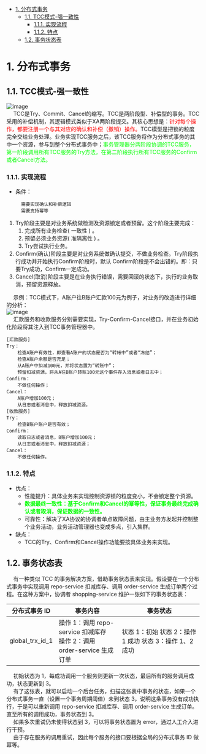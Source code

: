 

<!-- TOC -->

- [1. 分布式事务](#1-分布式事务)
    - [1.1. TCC模式-强一致性](#11-tcc模式-强一致性)
        - [1.1.1. 实现流程](#111-实现流程)
        - [1.1.2. 特点](#112-特点)
    - [1.2. 事务状态表](#12-事务状态表)

<!-- /TOC -->

# 1. 分布式事务
## 1.1. TCC模式-强一致性 
![image](https://gitee.com/wt1814/pic-host/raw/master/images/microService/problems/problem-9.png)  
&emsp; TCC是Try、Commit、Cancel的缩写。TCC是两阶段型、补偿型的事务。TCC采用的补偿机制，其逻辑模式类似于XA两阶段提交。其核心思想是：<font color = "red">针对每个操作，都要注册一个与其对应的确认和补偿（撤销）操作。</font>TCC模型是把锁的粒度完全交给业务处理。业务实现TCC服务之后，该TCC服务将作为分布式事务的其中一个资源，参与到整个分布式事务中；<font color = "lime">事务管理器分两阶段协调的TCC服务，第一阶段调用所有TCC服务的Try方法，在第二阶段执行所有TCC服务的Confirm或者Cancel方法。</font>  

### 1.1.1. 实现流程  
* 条件：  

        需要实现确认和补偿逻辑
        需要支持幂等

1. Try阶段主要是对业务系统做检测及资源锁定或者预留。这个阶段主要完成：  
    1. 完成所有业务检查( 一致性 ) 。  
    2. 预留必须业务资源( 准隔离性 ) 。  
    3. Try尝试执行业务。
2. Confirm(确认)阶段主要是对业务系统做确认提交，不做业务检查。Try阶段执行成功并开始执行Confirm阶段时，默认 Confirm阶段是不会出错的。即：只要Try成功，Confirm一定成功。  
3. Cancel(取消)阶段主要是在业务执行错误，需要回滚的状态下，执行的业务取消，预留资源释放。  

&emsp; 示例：TCC模式下，A账户往B账户汇款100元为例子，对业务的改造进行详细的分析：  
![image](https://gitee.com/wt1814/pic-host/raw/master/images/microService/problems/problem-40.png)  
&emsp; 汇款服务和收款服务分别需要实现，Try-Confirm-Cancel接口，并在业务初始化阶段将其注入到TCC事务管理器中。  

```text
[汇款服务]
Try：
    检查A账户有效性，即查看A账户的状态是否为“转帐中”或者“冻结”；
    检查A账户余额是否充足；
    从A账户中扣减100元，并将状态置为“转账中”；
    预留扣减资源，将从A往B账户转账100元这个事件存入消息或者日志中；
Confirm：
    不做任何操作；
Cancel：
    A账户增加100元；
    从日志或者消息中，释放扣减资源。
[收款服务]
Try：
    检查B账户账户是否有效；
Confirm：
    读取日志或者消息，B账户增加100元；
    从日志或者消息中，释放扣减资源；
Cancel：
    不做任何操作。
```

### 1.1.2. 特点  
* 优点：  
    * 性能提升：具体业务来实现控制资源锁的粒度变小，不会锁定整个资源。  
    * **<font color = "lime">数据最终一致性：基于Confirm和Cancel的幂等性，保证事务最终完成确认或者取消，保证数据的一致性。</font>**  
    * 可靠性：解决了XA协议的协调者单点故障问题，由主业务方发起并控制整个业务活动，业务活动管理器也变成多点，引入集群。  
* 缺点：  
    * TCC的Try、Confirm和Cancel操作功能要按具体业务来实现。  

## 1.2. 事务状态表
<!-- 
https://mp.weixin.qq.com/s/7gfmnXQRRim0OCIRC0tQ5w
-->

&emsp; 有一种类似 TCC 的事务解决方案，借助事务状态表来实现。假设要在一个分布式事务中实现调用 repo-service 扣减库存、调用 order-service 生成订单两个过程。在这种方案中，协调者 shopping-service 维护一张如下的事务状态表：  

|分布式事务 ID	|事务内容	|事务状态  |
|---|---|---|
|global_trx_id_1	|操作 1：调用 repo-service 扣减库存</br> 操作 2：调用 order-service 生成订单	|状态 1：初始 状态 2：操作 1 成功 状态 3：操作 1、2 成功|

&emsp; 初始状态为 1，每成功调用一个服务则更新一次状态，最后所有的服务调用成功，状态更新到 3。  
&emsp; 有了这张表，就可以启动一个后台任务，扫描这张表中事务的状态，如果一个分布式事务一直（设置一个事务周期阈值）未到状态 3，说明这条事务没有成功执行，于是可以重新调用 repo-service 扣减库存、调用 order-service 生成订单。直至所有的调用成功，事务状态到 3。  
&emsp; 如果多次重试仍未使得状态到 3，可以将事务状态置为 error，通过人工介入进行干预。  
&emsp; 由于存在服务的调用重试，因此每个服务的接口要根据全局的分布式事务 ID 做幂等。  
